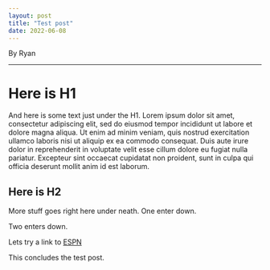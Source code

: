 ```yaml
---
layout: post
title: "Test post"
date: 2022-06-08
---
```


By Ryan

---

# Here is H1 

And here is some text just under the H1. Lorem ipsum dolor sit amet, consectetur adipiscing elit, sed do eiusmod tempor incididunt ut labore et dolore magna aliqua. Ut enim ad minim veniam, quis nostrud exercitation ullamco laboris nisi ut aliquip ex ea commodo consequat. Duis aute irure dolor in reprehenderit in voluptate velit esse cillum dolore eu fugiat nulla pariatur. Excepteur sint occaecat cupidatat non proident, sunt in culpa qui officia deserunt mollit anim id est laborum.

## Here is H2

More stuff goes right here under neath. 
One enter down. 

Two enters down. 

Lets try a link to [ESPN](https://www.espn.com)

This concludes the test post.  

